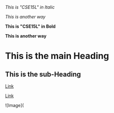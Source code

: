 *This is "CSE15L" in Italic* 

_This is another way_

**This is "CSE15L" in Bold**

__This is another way__

# This is the main Heading

## This is the sub-Heading

[Link](https://ucsd-cse15l-s23.github.io/week/week1/)

[Link][1]



[1]: https://ucsd-cse15l-s23.github.io/week/week1/

![Image](


